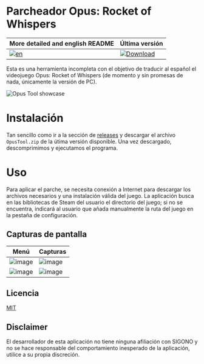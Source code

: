 # Parcheador Opus: Rocket of Whispers

| More detailed and english README | Última versión |
|-------|----------
|[![en](https://img.shields.io/badge/lang-en-red.svg)](https://github.com/Domivat24/OpusTools/main/README.en.md) | [![Download](https://img.shields.io/github/release/Domivat24/OpusTools.svg?maxAge=3600&label=descarga&include_prereleases)](https://github.com/Domivat24/OpusTools/releases)

Esta es una herramienta incompleta con el objetivo de traducir al español el videojuego Opus: Rocket of Whispers (de momento y sin promesas de nada, únicamente la versión de PC).

![Opus Tool showcase](https://github.com/Domivat24/OpusTools/assets/103245345/bbf488ff-d321-451d-8327-02394963006c)
# Instalación
Tan sencillo como ir a la sección de [releases](https://github.com/Domivat24/OpusTools/releases) y descargar el archivo `OpusTool.zip` de la útima versión disponible. Una vez descargado, descomprimimos y ejecutamos el programa.
# Uso
Para aplicar el parche, se necesita conexión a Internet para descargar los archivos necesarios y una instalación válida del juego.
La aplicación busca en las bibliotecas de Steam del usuario el directorio del juego; si no se encuentra, indicará al usuario que añada manualmente la ruta del juego en la pestaña de configuración.

## Capturas de pantalla
| Menú |  Capturas
|-------|----------
![image](https://github.com/Domivat24/OpusTools/assets/103245345/f1e18071-042a-4fa3-9557-6f48dfeb6b24)| ![image](https://github.com/Domivat24/OpusTools/assets/103245345/df7622d2-0455-4408-a234-f6de100a4e41)
![image](https://github.com/Domivat24/OpusTools/assets/103245345/d34d313f-7ba2-499d-bf38-0fad8a05cd19)| ![image](https://github.com/Domivat24/OpusTools/assets/103245345/3552f42f-624c-44fd-8755-4e89aace3761)

## Licencia
[MIT](https://choosealicense.com/licenses/mit/)

## Disclaimer
El desarrollador de esta aplicación no tiene ninguna afiliación con SIGONO y no se hace responsable del comportamiento inesperado de la aplicación, utilice a su propia discreción.
